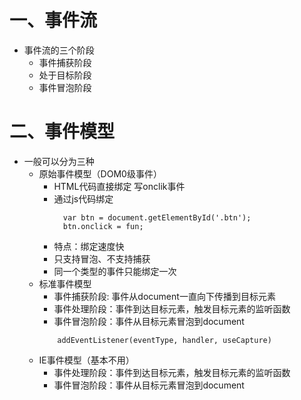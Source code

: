 # 一、事件流
* 事件流的三个阶段
  - 事件捕获阶段
  - 处于目标阶段
  - 事件冒泡阶段

# 二、事件模型
* 一般可以分为三种
  - 原始事件模型（DOM0级事件）
    - HTML代码直接绑定 写onclik事件
    - 通过js代码绑定
      ```
        var btn = document.getElementById('.btn');
        btn.onclick = fun;
      ```
    * 特点：绑定速度快
    * 只支持冒泡、不支持捕获
    * 同一个类型的事件只能绑定一次
  - 标准事件模型
    - 事件捕获阶段: 事件从document一直向下传播到目标元素
    - 事件处理阶段：事件到达目标元素，触发目标元素的监听函数
    - 事件冒泡阶段：事件从目标元素冒泡到document
    ```
        addEventListener(eventType, handler, useCapture)
    ```
  - IE事件模型（基本不用）
    - 事件处理阶段：事件到达目标元素，触发目标元素的监听函数
    - 事件冒泡阶段：事件从目标元素冒泡到document